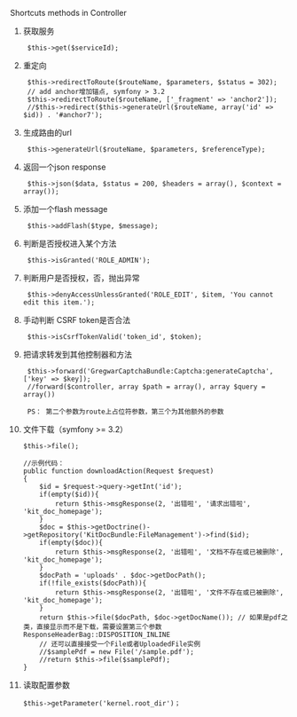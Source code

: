 Shortcuts methods in Controller

1. 获取服务

		$this->get($serviceId);

2. 重定向

		$this->redirectToRoute($routeName, $parameters, $status = 302);
		// add anchor增加锚点, symfony > 3.2
		$this->redirectToRoute($routeName, ['_fragment' => 'anchor2']);
		//$this->redirect($this->generateUrl($routeName, array('id' => $id)) . '#anchor7');

3. 生成路由的url

		$this->generateUrl($routeName, $parameters, $referenceType);

4. 返回一个json response

	 	$this->json($data, $status = 200, $headers = array(), $context = array());
	 	
5. 添加一个flash message
	
	 	$this->addFlash($type, $message);

6. 判断是否授权进入某个方法

		$this->isGranted('ROLE_ADMIN');
		
7. 判断用户是否授权，否，抛出异常

		$this->denyAccessUnlessGranted('ROLE_EDIT', $item, 'You cannot edit this item.');
		
8. 手动判断 CSRF token是否合法

		$this->isCsrfTokenValid('token_id', $token);

9. 把请求转发到其他控制器和方法

		$this->forward('GregwarCaptchaBundle:Captcha:generateCaptcha', ['key' => $key]);
 		//forward($controller, array $path = array(), array $query = array())
 
		PS： 第二个参数为route上占位符参数，第三个为其他额外的参数

10. 文件下载（symfony >= 3.2）

		$this->file();
		
		//示例代码：
		public function downloadAction(Request $request)
		{
		    $id = $request->query->getInt('id');
		    if(empty($id)){
		        return $this->msgResponse(2, '出错啦', '请求出错啦', 'kit_doc_homepage');
		    }
		    $doc = $this->getDoctrine()->getRepository('KitDocBundle:FileManagement')->find($id);
		    if(empty($doc)){
		        return $this->msgResponse(2, '出错啦', '文档不存在或已被删除', 'kit_doc_homepage');
		    }
		    $docPath = 'uploads' . $doc->getDocPath();
		    if(!file_exists($docPath)){
		        return $this->msgResponse(2, '出错啦', '文件不存在或已被删除', 'kit_doc_homepage');
		    }
		    return $this->file($docPath, $doc->getDocName()); // 如果是pdf之类，直接显示而不是下载，需要设置第三个参数ResponseHeaderBag::DISPOSITION_INLINE
			// 还可以直接接受一个File或者UploadedFile实例
			//$samplePdf = new File('/sample.pdf');
			//return $this->file($samplePdf);
		}

11. 读取配置参数
	
		$this->getParameter('kernel.root_dir')；